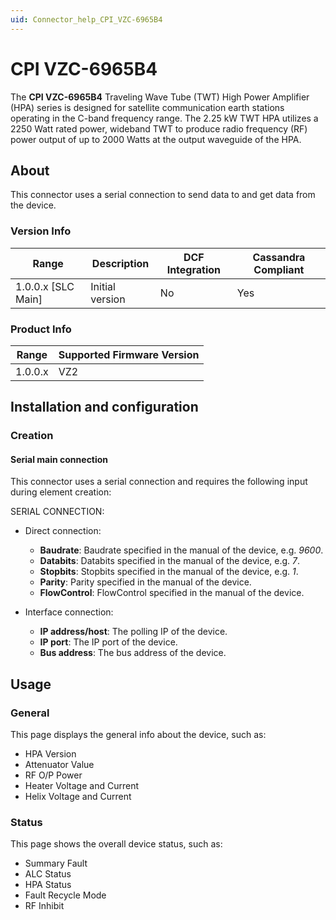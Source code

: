 ```yaml
---
uid: Connector_help_CPI_VZC-6965B4
---
```


# CPI VZC-6965B4

The **CPI VZC-6965B4** Traveling Wave Tube (TWT) High Power Amplifier (HPA) series is designed for satellite communication earth stations operating in the C-band frequency range.
The 2.25 kW TWT HPA utilizes a 2250 Watt rated power, wideband TWT to produce radio frequency (RF) power output of up to 2000 Watts at the output waveguide of the HPA.

## About

This connector uses a serial connection to send data to and get data from the device.

### Version Info

| Range | Description | DCF Integration | Cassandra Compliant |
|----------------------|-----------------|---------------------|-------------------------|
| 1.0.0.x \[SLC Main\] | Initial version | No                  | Yes                     |

### Product Info

| Range | Supported Firmware Version |
|------------------|-----------------------------|
| 1.0.0.x          | VZ2                         |

## Installation and configuration

### Creation

#### Serial main connection

This connector uses a serial connection and requires the following input during element creation:

SERIAL CONNECTION:

- Direct connection:

  - **Baudrate**: Baudrate specified in the manual of the device, e.g. *9600*.
  - **Databits**: Databits specified in the manual of the device, e.g. *7*.
  - **Stopbits**: Stopbits specified in the manual of the device, e.g. *1*.
  - **Parity**: Parity specified in the manual of the device.
  - **FlowControl**: FlowControl specified in the manual of the device.

- Interface connection:

  - **IP address/host**: The polling IP of the device.
  - **IP port**: The IP port of the device.
  - **Bus address**: The bus address of the device.

## Usage

### General

This page displays the general info about the device, such as:

- HPA Version
- Attenuator Value
- RF O/P Power
- Heater Voltage and Current
- Helix Voltage and Current

### Status

This page shows the overall device status, such as:

- Summary Fault
- ALC Status
- HPA Status
- Fault Recycle Mode
- RF Inhibit
